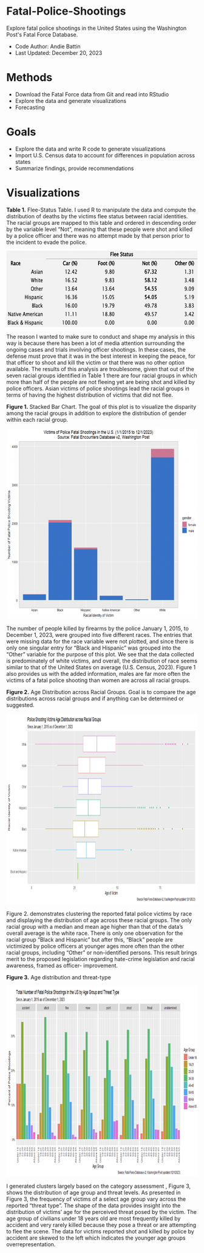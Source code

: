 # Fatal-Police-Shootings
Explore fatal police shootings in the United States using the Washington Post's Fatal Force Database.
* Code Author: Andie Battin
* Last Updated: December 20, 2023

# Methods
* Download the Fatal Force data from Git and read into RStudio
* Explore the data and generate visualizations
* Forecasting 

# Goals
* Explore the data and write R code to generate visualizations
* Import U.S. Census data to account for differences in population across states
* Summarize findings, provide recommendations

# Visualizations
**Table 1.** Flee-Status Table.
I used R to manipulate the data and compute the distribution of deaths by the victims flee status between racial identities. The racial groups are mapped to this table and ordered in descending order by the variable level “Not”, meaning that these people were shot and killed by a police officer and there was no attempt made by that person prior to the incident to evade the police.
<p align="center">
<img src="https://github.com/acbattin/Fatal-Police-Shootings/blob/main/FleeTable.png?raw=true" width="600" height="200"/>
</p>
The reason I wanted to make sure to conduct and shape my analysis in this way is because there has been a lot of media attention surrounding the ongoing cases and trials involving officer shootings. In these cases, the defense must prove that it was in the best interest in keeping the peace, for that officer to shoot and kill the victim or that there was no other option available. The results of this analysis are troublesome, given that out of the seven racial groups identified in Table 1 there are four racial groups in which more than half of the people are not fleeing yet are being shot and killed by police officers. Asian victims of police shootings lead the racial groups in terms of having the highest distribution of victims that did not flee.

**Figure 1.** Stacked Bar Chart. The goal of this plot is to visualize the disparity among the racial groups in addition to explore the distribution of gender within each racial group.
<p align="center">
<img src="https://github.com/acbattin/Fatal-Police-Shootings/blob/main/GenderStacked.png?raw=true" width="600" height="500"/>
</p>

The number of people killed by firearms by the police January 1, 2015, to December 1, 2023, were grouped into five different races. The entries that were missing data for the race variable were not plotted, and since there is only one singular entry for “Black and Hispanic” was grouped into the “Other” variable for the purpose of this plot. We see that the data collected is predominately of white victims, and overall, the distribution of race seems similar to that of the United States on average (U.S. Census, 2023). Figure 1 also provides us with the added information, males are far more often the victims of a fatal police shooting than women are across all racial groups.

**Figure 2.** Age Distribution across Racial Groups. Goal is to compare the age distributions across racial groups and if anything can be determined or suggested.
<p align="center">
<img src="https://github.com/acbattin/Fatal-Police-Shootings/blob/main/AgeRaceBox.png?raw=true" width="800" height="500"/>
</p> 
Figure 2. demonstrates clustering the reported fatal police victims by race and displaying the distribution of age across these racial groups. The only racial group with a median and mean age higher than that of the data’s overall average is the white race. There is only one observation for the racial group “Black and Hispanic” but after this, “Black” people are victimized by police officers at younger ages more often than the other racial groups, including “Other” or non-identified persons. This result brings merit to the proposed legislation regarding hate-crime legislation and racial awareness, framed as officer- improvement.

**Figure 3.** Age distribution and threat-type
<p align="center">
<img src="https://github.com/acbattin/Fatal-Police-Shootings/blob/main/ThreatPlot.png?raw=true" width="800" height="500"/>
</p> 
I generated clusters largely based on the category assessment , Figure 3, shows the distribution of age group and threat levels. As presented in Figure 3, the frequency of victims of a select age group vary across the reported “threat type”. The shape of the data provides insight into the distribution of victims’ age for the perceived threat posed by the victim. The age group of civilians under 18 years old are most frequently killed by accident and very rarely killed because they pose a threat or are attempting to flee the scene. The data for victims reported shot and killed by police by accident are skewed to the left which indicates the younger age groups overrepresentation.
 
